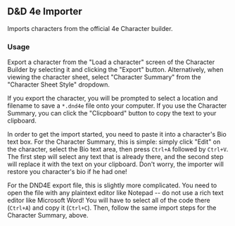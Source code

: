 ## D&D 4e Importer
Imports characters from the official 4e Character builder.

### Usage
Export a character from the "Load a character" screen of the Character Builder by selecting it and clicking the "Export" button. Alternatively, when viewing the character sheet, select "Character Summary" from the "Character Sheet Style" dropdown.

If you export the character, you will be prompted to select a location and filename to save a `*.dnd4e` file onto your computer. If you use the Character Summary, you can click the "Clicpboard" button to copy the text to your clipboard.

In order to get the import started, you need to paste it into a character's Bio text box. For the Character Summary, this is simple: simply click "Edit" on the character, select the Bio text area, then press `Ctrl+A` followed by `Ctrl+V`. The first step will select any text that is already there, and the second step will replace it with the text on your clipboard. Don't worry, the importer will restore you character's bio if he had one!

For the DND4E export file, this is slightly more complicated. You need to open the file with any plaintext editor like Notepad -- do not use a rich text editor like Microsoft Word! You will have to select all of the code there (`Ctrl+A`) and copy it (`Ctrl+C`). Then, follow the same import steps for the Character Summary, above.